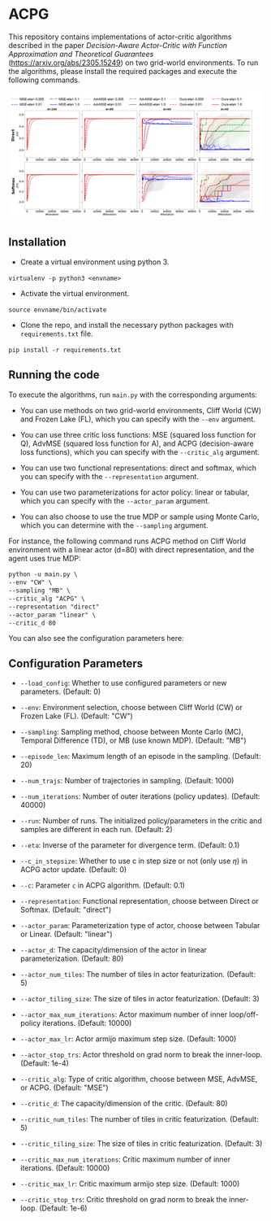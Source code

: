 # ACPG

This repository contains implementations of actor-critic algorithms described in the paper _Decision-Aware Actor-Critic with Function Approximation and Theoretical Guarantees_ (https://arxiv.org/abs/2305.15249) on two grid-world environments. To run the algorithms, please install the required packages and execute the following commands.

![Comparison of three critic objective functions with varying capacity](figs/CW_MB_Linear_full_fixed.png)

## Installation
* Create a virtual environment using python 3.

`virtualenv -p python3 <envname>`

* Activate the virtual environment.

`source envname/bin/activate`

* Clone the repo, and install the necessary python packages with `requirements.txt` file.

`pip install -r requirements.txt`

## Running the code
To execute the algorithms, run `main.py` with the corresponding arguments: 
* You can use methods on two grid-world environments, Cliff World (CW) and Frozen Lake (FL), which you can specify with the `--env` argument.

* You can use three critic loss functions: MSE (squared loss function for Q), AdvMSE (squared loss function for A), and ACPG (decision-aware loss functions), which you can specify with the `--critic_alg` argument.

* You can use two functional representations: direct and softmax, which you can specify with the `--representation` argument.

* You can use two parameterizations for actor policy: linear or tabular, which you can specify with the `--actor_param` argument.

* You can also choose to use the true MDP or sample using Monte Carlo, which you can determine with the `--sampling` argument.

For instance, the following command runs ACPG method on Cliff World environment with a linear actor (d=80) with direct representation, and the agent uses true MDP:
```
python -u main.py \
--env "CW" \
--sampling "MB" \
--critic_alg "ACPG" \
--representation "direct" 
--actor_param "linear" \
--critic_d 80
```

You can also see the configuration parameters here:

## Configuration Parameters
- `--load_config`: Whether to use configured parameters or new parameters. (Default: 0)

- `--env`: Environment selection, choose between Cliff World (CW) or Frozen Lake (FL). (Default: "CW")

- `--sampling`: Sampling method, choose between Monte Carlo (MC), Temporal Difference (TD), or MB (use known MDP). (Default: "MB")

- `--episode_len`: Maximum length of an episode in the sampling. (Default: 20)

- `--num_trajs`: Number of trajectories in sampling. (Default: 1000)

- `--num_iterations`: Number of outer iterations (policy updates). (Default: 40000)

- `--run`: Number of runs. The initialized policy/parameters in the critic and samples are different in each run. (Default: 2)

- `--eta`: Inverse of the parameter for divergence term. (Default: 0.1)

- `--c_in_stepsize`: Whether to use c in step size or not (only use $\eta$) in ACPG actor update. (Default: 0)

- `--c`: Parameter `c` in ACPG algorithm. (Default: 0.1)

- `--representation`: Functional representation, choose between Direct or Softmax. (Default: "direct")

- `--actor_param`: Parameterization type of actor, choose between Tabular or Linear. (Default: "linear")

- `--actor_d`: The capacity/dimension of the actor in linear parameterization. (Default: 80)

- `--actor_num_tiles`: The number of tiles in actor featurization. (Default: 5)

- `--actor_tiling_size`: The size of tiles in actor featurization. (Default: 3)

- `--actor_max_num_iterations`: Actor maximum number of inner loop/off-policy iterations. (Default: 10000)

- `--actor_max_lr`: Actor armijo maximum step size. (Default: 1000)

- `--actor_stop_trs`: Actor threshold on grad norm to break the inner-loop. (Default: 1e-4)

- `--critic_alg`: Type of critic algorithm, choose between MSE, AdvMSE, or ACPG. (Default: "MSE")

- `--critic_d`: The capacity/dimension of the critic. (Default: 80)

- `--critic_num_tiles`: The number of tiles in critic featurization. (Default: 5)

- `--critic_tiling_size`: The size of tiles in critic featurization. (Default: 3)

- `--critic_max_num_iterations`: Critic maximum number of inner iterations. (Default: 10000)

- `--critic_max_lr`: Critic maximum armijo step size. (Default: 1000)

- `--critic_stop_trs`: Critic threshold on grad norm to break the inner-loop. (Default: 1e-6)



